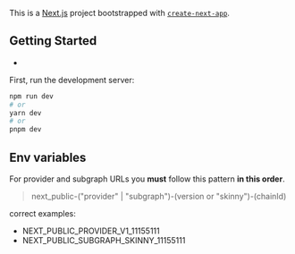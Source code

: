 This is a [Next.js](https://nextjs.org/) project bootstrapped with [`create-next-app`](https://github.com/vercel/next.js/tree/canary/packages/create-next-app).

## Getting Started

-

First, run the development server:

```bash
npm run dev
# or
yarn dev
# or
pnpm dev
```

## Env variables

For provider and subgraph URLs you **must** follow this pattern **in this order**.

> next_public-("provider" | "subgraph")-(version or "skinny")-(chainId)

correct examples:

- NEXT_PUBLIC_PROVIDER_V1_11155111
- NEXT_PUBLIC_SUBGRAPH_SKINNY_11155111
